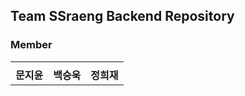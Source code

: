 ## Team SSraeng Backend Repository

### Member

<table>
<td> <img> </td>
<td> <img> </td>
<td> <img> </td>

<tr>
<td> <strong>문지윤</strong> </td>
<td> <strong>백승욱</strong> </td>
<td> <strong>정희재</strong> </td>
</table>